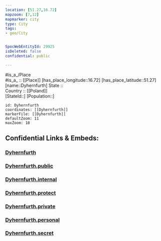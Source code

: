 ```yaml
---
location: [51.27,16.72] 
mapzoom: [7,12] 
mapmarker: city 
type: City
tags:
- geo/City


SpocWebEntityId: 29925
isDeleted: false
confidential: public

---
```

#is_a_/Place  
#is_a_ :: [[Place]] 
[has_place_longitude::16.72] 
[has_place_latitude::51.27] 
[name::Dyhernfurth] 
State ::  
Country :: [[Poland]]  
[StateId::] 
[Population::] 



```leaflet
id: Dyhernfurth
coordinates: [[Dyhernfurth]] 
markerFile: [[Dyhernfurth]] 
defaultZoom: 11 
maxZoom: 18
```


## Confidential Links & Embeds: 

### [Dyhernfurth](/_Standards/Earth/Continent/Europe/Europe~East/Poland/Provinces~Poland/Lower_Silesian/City/Dyhernfurth.md) 

### [Dyhernfurth.public](/_public/Earth/Continent/Europe/Europe~East/Poland/Provinces~Poland/Lower_Silesian/City/Dyhernfurth.public.md) 

### [Dyhernfurth.internal](/_internal/Earth/Continent/Europe/Europe~East/Poland/Provinces~Poland/Lower_Silesian/City/Dyhernfurth.internal.md) 

### [Dyhernfurth.protect](/_protect/Earth/Continent/Europe/Europe~East/Poland/Provinces~Poland/Lower_Silesian/City/Dyhernfurth.protect.md) 

### [Dyhernfurth.private](/_private/Earth/Continent/Europe/Europe~East/Poland/Provinces~Poland/Lower_Silesian/City/Dyhernfurth.private.md) 

### [Dyhernfurth.personal](/_personal/Earth/Continent/Europe/Europe~East/Poland/Provinces~Poland/Lower_Silesian/City/Dyhernfurth.personal.md) 

### [Dyhernfurth.secret](/_secret/Earth/Continent/Europe/Europe~East/Poland/Provinces~Poland/Lower_Silesian/City/Dyhernfurth.secret.md)

